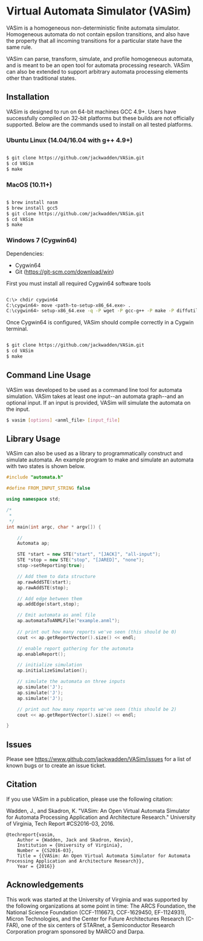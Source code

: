 # Virtual Automata Simulator (VASim)

VASim is a homogeneous non-deterministic finite automata simulator. Homogeneous automata do not contain epsilon transitions, and also have the property that all incoming transitions for a particular state have the same rule.

VASim can parse, transform, simulate, and profile homogeneous automata, and is meant to be an open tool for automata processing research. VASim can also be extended to support arbitrary automata processing elements other than traditional states.

## Installation

VASim is designed to run on 64-bit machines GCC 4.9+. Users have successfully compiled on 32-bit platforms but these builds are not officially supported. Below are the commands used to install on all tested platforms.

### Ubuntu Linux (14.04/16.04 with g++ 4.9+)
```bash

$ git clone https://github.com/jackwadden/VASim.git
$ cd VASim
$ make

```

### MacOS (10.11+)
```bash

$ brew install nasm
$ brew install gcc5
$ git clone https://github.com/jackwadden/VASim.git
$ cd VASim
$ make

```

### Windows 7 (Cygwin64)

Dependencies:
- Cygwin64
- Git (https://git-scm.com/download/win)

First you must install all required Cygwin64 software tools
```bash

C:\> chdir cygwin64
C:\cygwin64> move <path-to-setup-x86_64.exe> .
C:\cygwin64> setup-x86_64.exe -q -P wget -P gcc-g++ -P make -P diffutils -P libmpfr-devel -P libgmp-devel -P libmpc-devel -P nasm

```
Once Cygwin64 is configured, VASim should compile correctly in a Cygwin terminal.

```bash

$ git clone https://github.com/jackwadden/VASim.git
$ cd VASim
$ make


```

## Command Line Usage

VASim was developed to be used as a command line tool for automata simulation. VASim takes at least one input--an automata graph--and an optional input. If an input is provided, VASim will simulate the automata on the input.

```bash
$ vasim [options] <anml_file> [input_file]
```

## Library Usage

VASim can also be used as a library to programmatically construct and simulate automata. An example program to make and simulate an automata with two states is shown below.

```c++
#include "automata.h"

#define FROM_INPUT_STRING false

using namespace std;

/*
 *
 */
int main(int argc, char * argv[]) {

    //
    Automata ap;

    STE *start = new STE("start", "[JACK]", "all-input");
    STE *stop = new STE("stop", "[JARED]", "none");
    stop->setReporting(true);

    // Add them to data structure
    ap.rawAddSTE(start);
    ap.rawAddSTE(stop);

    // Add edge between them
    ap.addEdge(start,stop);

    // Emit automata as anml file
    ap.automataToANMLFile("example.anml");
        
    // print out how many reports we've seen (this should be 0)
    cout << ap.getReportVector().size() << endl;

    // enable report gathering for the automata
    ap.enableReport();

    // initialize simulation
    ap.initializeSimulation();

    // simulate the automata on three inputs
    ap.simulate('J');
    ap.simulate('J');
    ap.simulate('J');

    // print out how many reports we've seen (this should be 2)
    cout << ap.getReportVector().size() << endl;

}
```

## Issues

Please see https://www.github.com/jackwadden/VASim/issues for a list of known bugs or to create an issue ticket.

## Citation
If you use VASim in a publication, please use the following citation:

Wadden, J., and Skadron, K. "VASim: An Open Virtual Automata Simulator for Automata Processing Application and Architecture Research." University of Virginia, Tech Report #CS2016-03, 2016.

```
@techreport{vasim,
    Author = {Wadden, Jack and Skadron, Kevin},
    Institution = {University of Virginia},
    Number = {CS2016-03},
    Title = {{VASim: An Open Virtual Automata Simulator for Automata Processing Application and Architecture Research}},
    Year = {2016}}

```
## Acknowledgements
This work was started at the University of Virginia and was supported by the following organizations at some point in time: The ARCS Foundation, the National Science Foundation (CCF-1116673, CCF-1629450, EF-1124931), Micron Technologies, and the Center for Future Architectures Research (C-FAR), one of the six centers of STARnet, a Semiconductor Research Corporation program sponsored by MARCO and Darpa.
